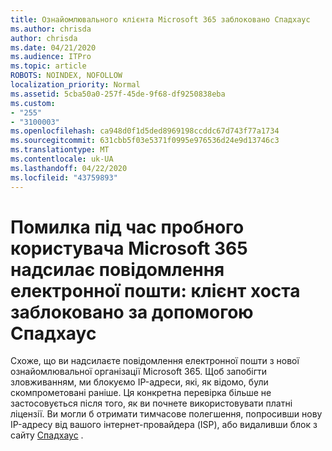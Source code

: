 ```yaml
---
title: Ознайомлювального клієнта Microsoft 365 заблоковано Спадхаус
ms.author: chrisda
author: chrisda
ms.date: 04/21/2020
ms.audience: ITPro
ms.topic: article
ROBOTS: NOINDEX, NOFOLLOW
localization_priority: Normal
ms.assetid: 5cba50a0-257f-45de-9f68-df9250838eba
ms.custom:
- "255"
- "3100003"
ms.openlocfilehash: ca948d0f1d5ded8969198ccddc67d743f77a1734
ms.sourcegitcommit: 631cbb5f03e5371f0995e976536d24e9d13746c3
ms.translationtype: MT
ms.contentlocale: uk-UA
ms.lasthandoff: 04/22/2020
ms.locfileid: "43759893"
---
```

# <a name="error-when-a-microsoft-365-trial-user-sends-email-client-host-blocked-using-spamhaus"></a>Помилка під час пробного користувача Microsoft 365 надсилає повідомлення електронної пошти: клієнт хоста заблоковано за допомогою Спадхаус

Схоже, що ви надсилаєте повідомлення електронної пошти з нової ознайомлювальної організації Microsoft 365. Щоб запобігти зловживанням, ми блокуємо IP-адреси, які, як відомо, були скомпрометовані раніше. Ця конкретна перевірка більше не застосовується після того, як ви почнете використовувати платні ліцензії. Ви могли б отримати тимчасове полегшення, попросивши нову IP-адресу від вашого інтернет-провайдера (ISP), або видаливши блок з сайту [Спадхаус](https://go.microsoft.com/fwlink/p/?linkid=123245) .
